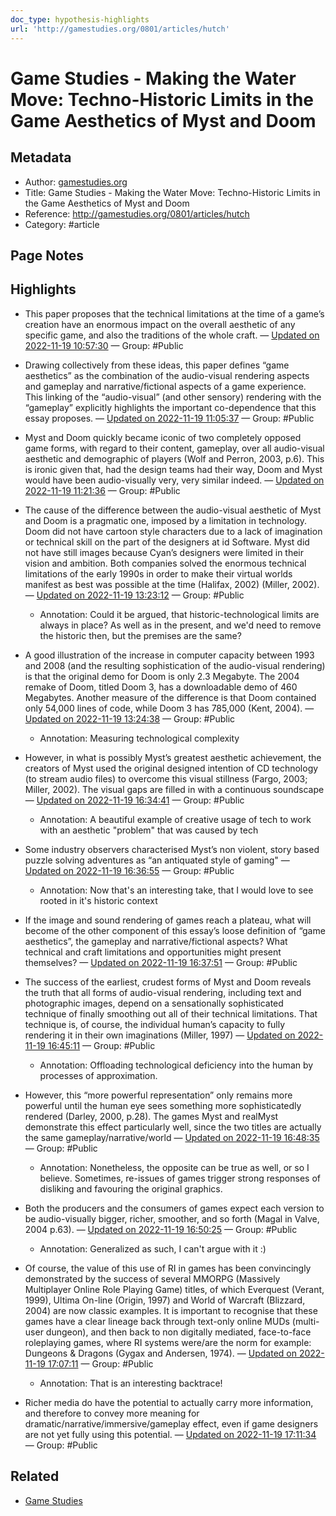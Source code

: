 ```yaml
---
doc_type: hypothesis-highlights
url: 'http://gamestudies.org/0801/articles/hutch'
---
```


# Game Studies - Making the Water Move: Techno-Historic Limits in the Game Aesthetics of Myst and Doom

## Metadata
- Author: [gamestudies.org]()
- Title: Game Studies - Making the Water Move: Techno-Historic Limits in the Game Aesthetics of Myst and Doom
- Reference: http://gamestudies.org/0801/articles/hutch
- Category: #article

## Page Notes
## Highlights
- This paper proposes that the technical limitations at the time of a game’s creation have an enormous impact on the overall aesthetic of any specific game, and also the traditions of the whole craft. — [Updated on 2022-11-19 10:57:30](https://hyp.is/lJo2bGfwEe22ZftI6ttptg/gamestudies.org/0801/articles/hutch) — Group: #Public

- Drawing collectively from these ideas, this paper defines “game aesthetics” as the combination of the audio-visual rendering aspects and gameplay and narrative/fictional aspects of a game experience. This linking of the “audio-visual” (and other sensory) rendering with the “gameplay” explicitly highlights the important co-dependence that this essay proposes. — [Updated on 2022-11-19 11:05:37](https://hyp.is/tvB6DmfxEe2TyM_zqfCytA/gamestudies.org/0801/articles/hutch) — Group: #Public

- Myst and Doom quickly became iconic of two completely opposed game forms, with regard to their content, gameplay, over all audio-visual aesthetic and demographic of players (Wolf and Perron, 2003, p.6). This is ironic given that, had the design teams had their way, Doom and Myst would have been audio-visually very, very similar indeed.  — [Updated on 2022-11-19 11:21:36](https://hyp.is/8vtC1GfzEe2bMeeO_2I6nw/gamestudies.org/0801/articles/hutch) — Group: #Public

- The cause of the difference between the audio-visual aesthetic of Myst and Doom is a pragmatic one, imposed by a limitation in technology. Doom did not have cartoon style characters due to a lack of imagination or technical skill on the part of the designers at id Software. Myst did not have still images because Cyan’s designers were limited in their vision and ambition. Both companies solved the enormous technical limitations of the early 1990s in order to make their virtual worlds manifest as best was possible at the time (Halifax, 2002) (Miller, 2002). — [Updated on 2022-11-19 13:23:12](https://hyp.is/77ltnGgEEe2USS-bBR27JA/gamestudies.org/0801/articles/hutch) — Group: #Public
    - Annotation: Could it be argued, that historic-technological limits are always in place? As well as in the present, and we'd need to remove the historic then, but the premises are the same?
- A good illustration of the increase in computer capacity between 1993 and 2008 (and the resulting sophistication of the audio-visual rendering) is that the original demo for Doom is only 2.3 Megabyte. The 2004 remake of Doom, titled Doom 3, has a downloadable demo of 460 Megabytes. Another measure of the difference is that Doom contained only 54,000 lines of code, while Doom 3 has 785,000 (Kent, 2004). — [Updated on 2022-11-19 13:24:38](https://hyp.is/IpHuLmgFEe2N6ruTvoZ2UA/gamestudies.org/0801/articles/hutch) — Group: #Public
    - Annotation: Measuring technological complexity
- However, in what is possibly Myst’s greatest aesthetic achievement, the creators of Myst used the original designed intention of CD technology (to stream audio files) to overcome this visual stillness (Fargo, 2003; Miller, 2002). The visual gaps are filled in with a continuous soundscape — [Updated on 2022-11-19 16:34:41](https://hyp.is/r5xOimgfEe2qcuskFKTA_Q/gamestudies.org/0801/articles/hutch) — Group: #Public
    - Annotation: A beautiful example of creative usage of tech to work with an aesthetic "problem" that was caused by tech
- Some industry observers characterised Myst’s non violent, story based puzzle solving adventures as “an antiquated style of gaming" — [Updated on 2022-11-19 16:36:55](https://hyp.is/_41USGgfEe2qdQ8hfZWh0A/gamestudies.org/0801/articles/hutch) — Group: #Public
    - Annotation: Now that's an interesting take, that I would love to see rooted in it's historic context
- If the image and sound rendering of games reach a plateau, what will become of the other component of this essay’s loose definition of “game aesthetics”, the gameplay and narrative/fictional aspects? What technical and craft limitations and opportunities might present themselves? — [Updated on 2022-11-19 16:37:51](https://hyp.is/IHo0UGggEe2HkiMeds5VSQ/gamestudies.org/0801/articles/hutch) — Group: #Public

- The success of the earliest, crudest forms of Myst and Doom reveals the truth that all forms of audio-visual rendering, including text and photographic images, depend on a sensationally sophisticated technique of finally smoothing out all of their technical limitations. That technique is, of course, the individual human’s capacity to fully rendering it in their own imaginations (Miller, 1997) — [Updated on 2022-11-19 16:45:11](https://hyp.is/Jy54yGghEe2oIw-giuj_jg/gamestudies.org/0801/articles/hutch) — Group: #Public
    - Annotation: Offloading technological deficiency into the human by processes of approximation.
- However, this “more powerful representation” only remains more powerful until the human eye sees something more sophisticatedly rendered (Darley, 2000, p.28). The games Myst and realMyst demonstrate this effect particularly well, since the two titles are actually the same gameplay/narrative/world — [Updated on 2022-11-19 16:48:35](https://hyp.is/oE-OzGghEe2uhc9-QmjWTg/gamestudies.org/0801/articles/hutch) — Group: #Public
    - Annotation: Nonetheless, the opposite can be true as well, or so I believe. Sometimes, re-issues of games trigger strong responses of disliking and favouring the original graphics.
- Both the producers and the consumers of games expect each version to be audio-visually bigger, richer, smoother, and so forth (Magal in Valve, 2004 p.63). — [Updated on 2022-11-19 16:50:25](https://hyp.is/4mYjUmghEe2uhof1w39PGA/gamestudies.org/0801/articles/hutch) — Group: #Public
    - Annotation: Generalized as such, I can't argue with it :)
- Of course, the value of this use of RI in games has been convincingly demonstrated by the success of several MMORPG (Massively Multiplayer Online Role Playing Game) titles, of which Everquest (Verant, 1999), Ultima On-line (Origin, 1997) and World of Warcraft (Blizzard, 2004) are now classic examples. It is important to recognise that these games have a clear lineage back through text-only online MUDs (multi-user dungeon), and then back to non digitally mediated, face-to-face roleplaying games, where RI systems were/are the norm for example: Dungeons & Dragons (Gygax and Andersen, 1974).  — [Updated on 2022-11-19 17:07:11](https://hyp.is/Oe7xdGgkEe29UTfBk-zqLA/gamestudies.org/0801/articles/hutch) — Group: #Public
    - Annotation: That is an interesting backtrace!
- Richer media do have the potential to actually carry more information, and therefore to convey more meaning for dramatic/narrative/immersive/gameplay effect, even if game designers are not yet fully using this potential.  — [Updated on 2022-11-19 17:11:34](https://hyp.is/1leOLGgkEe2rvn-Rv6zvAQ/gamestudies.org/0801/articles/hutch) — Group: #Public

## Related
- [Game Studies](notes/Game%20Studies.md)